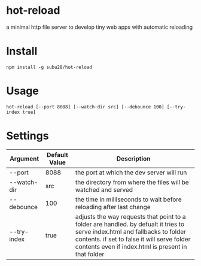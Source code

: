 # hot-reload
a minimal http file server to develop tiny web apps with automatic reloading

# Install

`npm install -g subu28/hot-reload`

# Usage
`hot-reload [--port 8088] [--watch-dir src] [--debounce 100] [--try-index true]`

# Settings

| Argument | Default Value | Description |
| -------- | ------------- | ----------- |
| --port | 8088 | the port at which the dev server will run |
| --watch-dir | src | the directory from where the files will be watched and served |
| --debounce | 100 | the time in milliseconds to wait before reloading after last change |
| --try-index | true | adjusts the way requests that point to a folder are handled. by defualt it tries to serve index.html and fallbacks to folder contents. if set to false it will serve folder contents even if index.html is present in that folder |